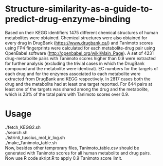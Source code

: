 # Structure-similarity-as-a-guide-to-predict-drug-enzyme-binding
Based on their KEGG identifiers 1475 different chemical structures of human metabolites were obtained. Chemical structures were also obtained for every drug in DrugBank (https://www.drugbank.ca/) and Tanimoto scores using FP4 fingerprints were calculated for each metabolite-drug pair using OpenBabel software (http://openbabel.org/wiki/Main_Page). A set of 4231 drug-metabolite pairs with Tanimoto scores higher than 0.9 were extracted for further analysis (excluding the trivial cases in which the DrugBank compound and the metabolite were identical). EC numbers for the targets of each drug and for the enzymes associated to each metabolite were extracted from DrugBank and KEGG respectively. In 2817 cases both the drug and the metabolite had at least one target reported. For 644 pairs at least one of the targets was shared among the drug and the metabolite, which is 23% of the total pairs with Tanimoto scores over 0.9.

# Usage
./fetch_KEGG2.sh  
./search.sh  
./istrinti_tuscius_mol_ir_log.sh  
./make_Tanimoto_table.sh  
Now, besides other temprorary files, Tanimoto_table.csv should be generated with Tanimoto scores for all human metabolite and drug pairs.  
Now use R code skript.R to apply 0.9 Tanimoto score limit.  
